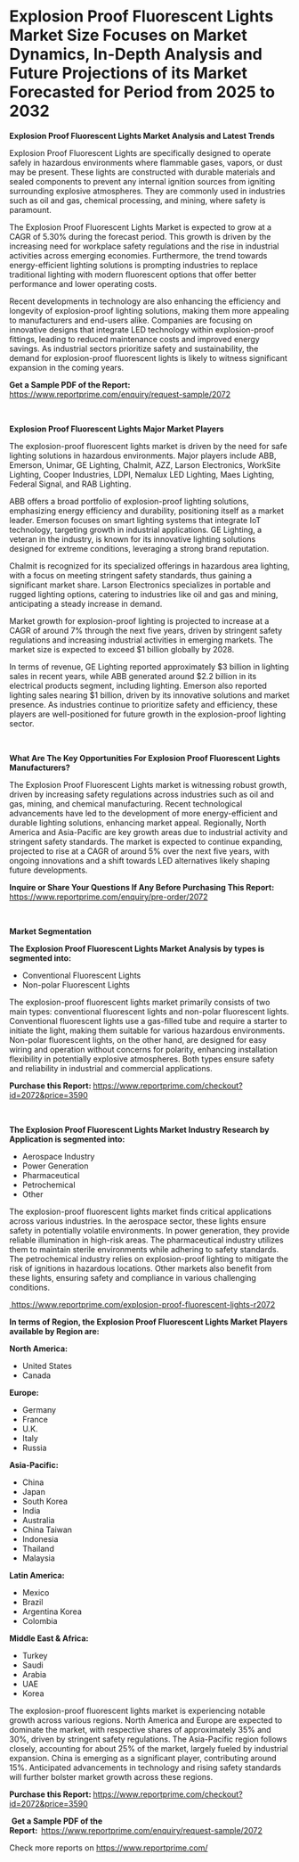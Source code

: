 <p><h1>Explosion Proof Fluorescent Lights Market Size Focuses on Market Dynamics, In-Depth Analysis and Future Projections of its Market Forecasted for Period from 2025 to 2032</h1></p><p><strong>Explosion Proof Fluorescent Lights Market Analysis and Latest Trends</strong></p>
<p><p>Explosion Proof Fluorescent Lights are specifically designed to operate safely in hazardous environments where flammable gases, vapors, or dust may be present. These lights are constructed with durable materials and sealed components to prevent any internal ignition sources from igniting surrounding explosive atmospheres. They are commonly used in industries such as oil and gas, chemical processing, and mining, where safety is paramount.</p><p>The Explosion Proof Fluorescent Lights Market is expected to grow at a CAGR of 5.30% during the forecast period. This growth is driven by the increasing need for workplace safety regulations and the rise in industrial activities across emerging economies. Furthermore, the trend towards energy-efficient lighting solutions is prompting industries to replace traditional lighting with modern fluorescent options that offer better performance and lower operating costs.</p><p>Recent developments in technology are also enhancing the efficiency and longevity of explosion-proof lighting solutions, making them more appealing to manufacturers and end-users alike. Companies are focusing on innovative designs that integrate LED technology within explosion-proof fittings, leading to reduced maintenance costs and improved energy savings. As industrial sectors prioritize safety and sustainability, the demand for explosion-proof fluorescent lights is likely to witness significant expansion in the coming years.</p></p>
<p><strong>Get a Sample PDF of the Report:&nbsp;</strong> <a href="https://www.reportprime.com/enquiry/request-sample/2072?utm_campaign=2730&utm_medium=2&utm_source=Github&utm_content=ia&utm_term=18032025&utm_id=explosion-proof-fluorescent-lights">https://www.reportprime.com/enquiry/request-sample/2072</a></p>
<p>&nbsp;</p>
<p><strong>Explosion Proof Fluorescent Lights Major Market Players</strong></p>
<p><p>The explosion-proof fluorescent lights market is driven by the need for safe lighting solutions in hazardous environments. Major players include ABB, Emerson, Unimar, GE Lighting, Chalmit, AZZ, Larson Electronics, WorkSite Lighting, Cooper Industries, LDPI, Nemalux LED Lighting, Maes Lighting, Federal Signal, and RAB Lighting.</p><p>ABB offers a broad portfolio of explosion-proof lighting solutions, emphasizing energy efficiency and durability, positioning itself as a market leader. Emerson focuses on smart lighting systems that integrate IoT technology, targeting growth in industrial applications. GE Lighting, a veteran in the industry, is known for its innovative lighting solutions designed for extreme conditions, leveraging a strong brand reputation.</p><p>Chalmit is recognized for its specialized offerings in hazardous area lighting, with a focus on meeting stringent safety standards, thus gaining a significant market share. Larson Electronics specializes in portable and rugged lighting options, catering to industries like oil and gas and mining, anticipating a steady increase in demand.</p><p>Market growth for explosion-proof lighting is projected to increase at a CAGR of around 7% through the next five years, driven by stringent safety regulations and increasing industrial activities in emerging markets. The market size is expected to exceed $1 billion globally by 2028.</p><p>In terms of revenue, GE Lighting reported approximately $3 billion in lighting sales in recent years, while ABB generated around $2.2 billion in its electrical products segment, including lighting. Emerson also reported lighting sales nearing $1 billion, driven by its innovative solutions and market presence. As industries continue to prioritize safety and efficiency, these players are well-positioned for future growth in the explosion-proof lighting sector.</p></p>
<p>&nbsp;</p>
<p><strong>What Are The Key Opportunities For Explosion Proof Fluorescent Lights Manufacturers?</strong></p>
<p><p>The Explosion Proof Fluorescent Lights market is witnessing robust growth, driven by increasing safety regulations across industries such as oil and gas, mining, and chemical manufacturing. Recent technological advancements have led to the development of more energy-efficient and durable lighting solutions, enhancing market appeal. Regionally, North America and Asia-Pacific are key growth areas due to industrial activity and stringent safety standards. The market is expected to continue expanding, projected to rise at a CAGR of around 5% over the next five years, with ongoing innovations and a shift towards LED alternatives likely shaping future developments.</p></p>
<p><strong>Inquire or Share Your Questions If Any Before Purchasing This Report:</strong> <a href="https://www.reportprime.com/enquiry/pre-order/2072?utm_campaign=2730&utm_medium=2&utm_source=Github&utm_content=ia&utm_term=18032025&utm_id=explosion-proof-fluorescent-lights">https://www.reportprime.com/enquiry/pre-order/2072</a></p>
<p>&nbsp;</p>
<p><strong>Market Segmentation</strong></p>
<p><strong>The Explosion Proof Fluorescent Lights Market Analysis by types is segmented into:</strong></p>
<p><ul><li>Conventional Fluorescent Lights</li><li>Non-polar Fluorescent Lights</li></ul></p>
<p><p>The explosion-proof fluorescent lights market primarily consists of two main types: conventional fluorescent lights and non-polar fluorescent lights. Conventional fluorescent lights use a gas-filled tube and require a starter to initiate the light, making them suitable for various hazardous environments. Non-polar fluorescent lights, on the other hand, are designed for easy wiring and operation without concerns for polarity, enhancing installation flexibility in potentially explosive atmospheres. Both types ensure safety and reliability in industrial and commercial applications.</p></p>
<p><strong>Purchase this Report:&nbsp;</strong><a href="https://www.reportprime.com/checkout?id=2072&price=3590&utm_campaign=2730&utm_medium=2&utm_source=Github&utm_content=ia&utm_term=18032025&utm_id=explosion-proof-fluorescent-lights">https://www.reportprime.com/checkout?id=2072&price=3590</a></p>
<p>&nbsp;</p>
<p><strong>The Explosion Proof Fluorescent Lights Market Industry Research by Application is segmented into:</strong></p>
<p><ul><li>Aerospace Industry</li><li>Power Generation</li><li>Pharmaceutical</li><li>Petrochemical</li><li>Other</li></ul></p>
<p><p>The explosion-proof fluorescent lights market finds critical applications across various industries. In the aerospace sector, these lights ensure safety in potentially volatile environments. In power generation, they provide reliable illumination in high-risk areas. The pharmaceutical industry utilizes them to maintain sterile environments while adhering to safety standards. The petrochemical industry relies on explosion-proof lighting to mitigate the risk of ignitions in hazardous locations. Other markets also benefit from these lights, ensuring safety and compliance in various challenging conditions.</p></p>
<p><a href="https://www.reportprime.com/explosion-proof-fluorescent-lights-r2072?utm_campaign=2730&utm_medium=2&utm_source=Github&utm_content=ia&utm_term=18032025&utm_id=explosion-proof-fluorescent-lights">&nbsp;https://www.reportprime.com/explosion-proof-fluorescent-lights-r2072</a></p>
<p><strong>In terms of Region, the Explosion Proof Fluorescent Lights Market Players available by Region are:</strong></p>
<p>
    <p> <strong> North America: </strong>
        <ul>
            <li>United States</li>
            <li>Canada</li>
        </ul>
        </p> 
    <p> <strong> Europe: </strong>
        <ul>
            <li>Germany</li>
            <li>France</li>
            <li>U.K.</li>
            <li>Italy</li>
            <li>Russia</li>
        </ul>
        </p> 
    <p> <strong> Asia-Pacific: </strong>
        <ul>
            <li>China</li>
            <li>Japan</li>
            <li>South Korea</li>
            <li>India</li>
            <li>Australia</li>
            <li>China Taiwan</li>
            <li>Indonesia</li>
            <li>Thailand</li>
            <li>Malaysia</li>
        </ul>
        </p> 
    <p> <strong> Latin America: </strong>
        <ul>
            <li>Mexico</li>
            <li>Brazil</li>
            <li>Argentina Korea</li>
            <li>Colombia</li>
        </ul>
        </p> 
    <p> <strong> Middle East & Africa: </strong>
        <ul>
            <li>Turkey</li>
            <li>Saudi</li>
            <li>Arabia</li>
            <li>UAE</li>
            <li>Korea</li>
        </ul>
    </p>
    </p>
<p><p>The explosion-proof fluorescent lights market is experiencing notable growth across various regions. North America and Europe are expected to dominate the market, with respective shares of approximately 35% and 30%, driven by stringent safety regulations. The Asia-Pacific region follows closely, accounting for about 25% of the market, largely fueled by industrial expansion. China is emerging as a significant player, contributing around 15%. Anticipated advancements in technology and rising safety standards will further bolster market growth across these regions.</p></p>
<p><strong>Purchase this Report: </strong><a href="https://www.reportprime.com/checkout?id=2072&price=3590&utm_campaign=2730&utm_medium=2&utm_source=Github&utm_content=ia&utm_term=18032025&utm_id=explosion-proof-fluorescent-lights">https://www.reportprime.com/checkout?id=2072&price=3590</a></p>
<p>&nbsp;<strong>Get a Sample PDF of the Report:&nbsp;&nbsp;</strong><a href="https://www.reportprime.com/enquiry/request-sample/2072?utm_campaign=2730&utm_medium=2&utm_source=Github&utm_content=ia&utm_term=18032025&utm_id=explosion-proof-fluorescent-lights">https://www.reportprime.com/enquiry/request-sample/2072</a></p>
<p><strong></strong></p>
<p>Check more reports on <a href="https://www.reportprime.com/?utm_campaign=2730&utm_medium=2&utm_source=Github&utm_content=ia&utm_term=18032025&utm_id=explosion-proof-fluorescent-lights">https://www.reportprime.com/</a></p>